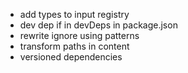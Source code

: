 - add types to input registry
- dev dep if in devDeps in package.json
- rewrite ignore using patterns
- transform paths in content
- versioned dependencies
